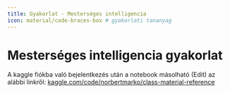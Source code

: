 ```yaml
---
title: Gyakorlat - Mesterséges intelligencia
icon: material/code-braces-box # gyakorlati tananyag
---
```



# Mesterséges intelligencia gyakorlat

A kaggle fiókba való bejelentkezés után a notebook másolható (Edit) az alábbi linkről:
[kaggle.com/code/norbertmarko/class-material-reference](https://www.kaggle.com/code/norbertmarko/class-material-reference)